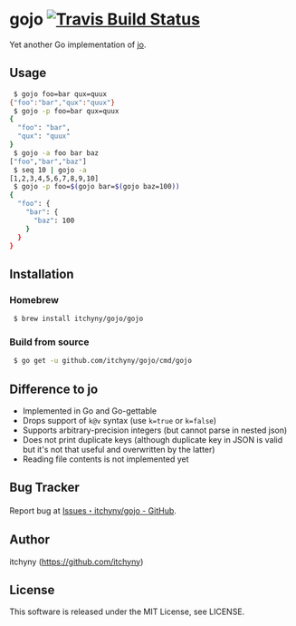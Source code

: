 # gojo [![Travis Build Status](https://travis-ci.org/itchyny/gojo.svg?branch=master)](https://travis-ci.org/itchyny/gojo)
Yet another Go implementation of [jo](https://github.com/jpmens/jo).

## Usage
```sh
 $ gojo foo=bar qux=quux
{"foo":"bar","qux":"quux"}
 $ gojo -p foo=bar qux=quux
{
  "foo": "bar",
  "qux": "quux"
}
 $ gojo -a foo bar baz
["foo","bar","baz"]
 $ seq 10 | gojo -a
[1,2,3,4,5,6,7,8,9,10]
 $ gojo -p foo=$(gojo bar=$(gojo baz=100))
{
  "foo": {
    "bar": {
      "baz": 100
    }
  }
}
```

## Installation
### Homebrew
```sh
 $ brew install itchyny/gojo/gojo
```

### Build from source
```bash
 $ go get -u github.com/itchyny/gojo/cmd/gojo
```

## Difference to jo
- Implemented in Go and Go-gettable
- Drops support of `k@v` syntax (use `k=true` or `k=false`)
- Supports arbitrary-precision integers (but cannot parse in nested json)
- Does not print duplicate keys (although duplicate key in JSON is valid but it's not that useful and overwritten by the latter)
- Reading file contents is not implemented yet

## Bug Tracker
Report bug at [Issues・itchyny/gojo - GitHub](https://github.com/itchyny/gojo/issues).

## Author
itchyny (https://github.com/itchyny)

## License
This software is released under the MIT License, see LICENSE.
